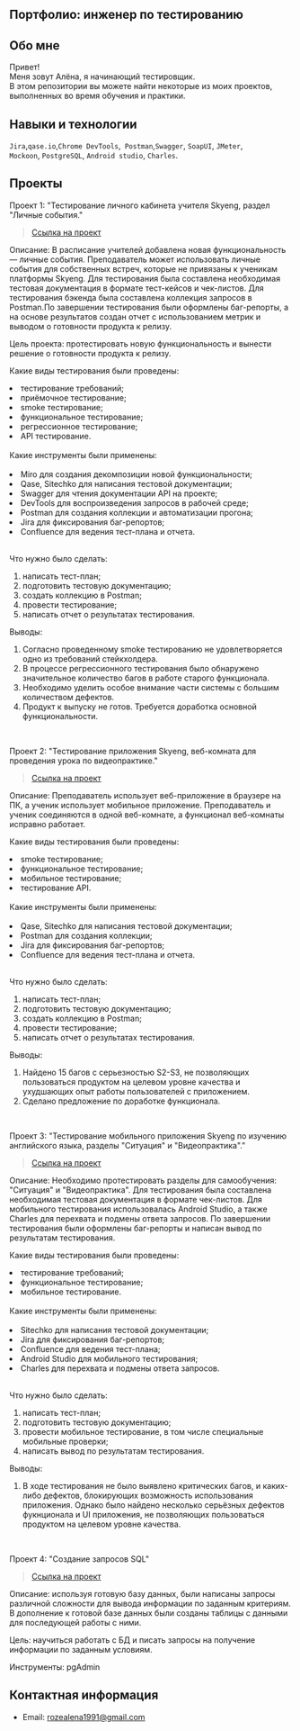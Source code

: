 ## Портфолио: инженер по тестированию

## Обо мне 
Привет!
<br>
Меня зовут Алёна, я начинающий тестировщик. <br>
В этом репозитории вы можете найти некоторые из моих проектов, выполненных во время обучения и практики.
<br>

## Навыки и технологии
``Jira``,``qase.io``,``Chrome DevTools``,`` Postman``,``Swagger``, ``SoapUI``, ``JMeter``, <br>
``Mockoon``, ``PostgreSQL``, ``Android studio``, ``Charles``.

## Проекты
<p> Проект 1: "Тестирование личного кабинета учителя Skyeng, раздел "Личные события."</p>

> <a href="https://github.com/ALENA2406/My-portfolio/tree/main/%D0%9F%D1%80%D0%BE%D0%B5%D0%BA%D1%82%201">Ссылка на проект</a>

Описание: В расписание учителей добавлена новая функциональность — личные события. Преподаватель может использовать личные события для собственных встреч, которые не привязаны к ученикам платформы Skyeng. Для тестирования была составлена необходимая тестовая документация в формате тест-кейсов и чек-листов. Для тестирования бэкенда была составлена коллекция запросов в Postman.По завершении тестирования были оформлены баг-репорты, а на основе результатов создан отчет с использованием метрик и выводом о готовности продукта к релизу.

Цель проекта: протестировать новую функциональность и вынести решение о готовности продукта к релизу.

Какие виды тестирования были проведены:

<li>тестирование требований;</li>
<li>приёмочное тестирование;</li>
<li>smoke тестирование;</li>
<li>функциональное тестирование;</li>
<li>регрессионное тестирование;</li>
<li>API тестирование.</li>

<br>
Какие инструменты были применены:
<br>
<br>
<li>Miro для создания декомпозиции новой функциональности;</li>
<li>Qase, Sitechko для написания тестовой документации;</li>
<li>Swagger для чтения документации API на проекте;</li>
<li>DevTools для воспроизведения запросов в рабочей среде;</li>
<li>Postman для создания коллекции и автоматизации прогона;</li>
<li>Jira для фиксирования баг-репортов;</li>
<li>Confluence для ведения тест-плана и отчета.</li>

<br> 
<p>Что нужно было сделать:<p>
<ol>
  <li>написать тест-план;</li>
  <li>подготовить тестовую документацию;</li>
  <li>создать коллекцию в Postman;</li>
  <li>провести тестирование;</li>
  <li>написать отчет о результатах тестирования.</li>
</ol>

 <p>Выводы:<p>
<ol>
  <li>Согласно проведенному smoke тестированию не удовлетворяется одно из требований стейкхолдера.</li>
  <li>В процессе регрессионного тестирования было обнаружено значительное количество багов в работе старого функционала.</li>
  <li>Необходимо уделить особое внимание части системы с большим количеством дефектов.</li>
  <li>Продукт к выпуску не готов. Требуется доработка основной функциональности.</li>
</ol>
<br> 

<p> Проект 2: "Тестирование приложения Skyеng, веб-комната для проведения урока по видеопрактике."</p>

> <a href="https://github.com/ALENA2406/My-portfolio/tree/main/%D0%9F%D1%80%D0%BE%D0%B5%D0%BA%D1%82%202">Ссылка на проект</a>

Описание: Преподаватель использует веб-приложение в браузере на ПК, а ученик использует мобильное приложение. Преподаватель и ученик соединяются в одной веб-комнате, а функционал веб-комнаты исправно работает.

Какие виды тестирования были проведены:

<li>smoke тестирование;</li>
<li>функциональное тестирование;</li>
<li>мобильное тестирование;</li>
<li>тестирование API.</li>

<br>
Какие инструменты были применены:
<br>
<br>
<li>Qase, Sitechko для написания тестовой документации;</li>
<li>Postman для создания коллекции;</li>
<li>Jira для фиксирования баг-репортов;</li>
<li>Confluence для ведения тест-плана и отчета.</li>

<br> 
<p>Что нужно было сделать:<p>
<ol>
  <li>написать тест-план;</li>
  <li>подготовить тестовую документацию;</li>
  <li>создать коллекцию в Postman;</li>
  <li>провести тестирование;</li>
  <li>написать отчет о результатах тестирования.</li>
</ol>

 <p>Выводы:<p>
<ol>
  <li>Найдено 15 багов с серьезностью S2-S3, не позволяющих пользоваться продуктом на целевом уровне качества и ухудшающих опыт работы пользователей с приложением.</li>
  <li>Сделано предложение по доработке функционала.</li>
</ol>
<br> 

<p> Проект 3: "Тестирование мобильного приложения Skyeng по изучению английского языка, разделы "Ситуация" и "Видеопрактика"."</p>

> <a href="   ">Ссылка на проект</a>

Описание: Необходимо протестировать разделы для самообучения: "Ситуация" и "Видеопрактика". Для тестирования была составлена необходимая тестовая документация в формате чек-листов. Для мобильного тестирования использовалась Android Studio, а также Charles для перехвата и подмены ответа запросов. По завершении тестирования были оформлены баг-репорты и написан вывод по результатам тестирования.

Какие виды тестирования были проведены:

<li>тестирование требований;</li>
<li>функциональное тестирование;</li>
<li>мобильное тестирование.</li>

<br>
Какие инструменты были применены:
<br>
<br>
<li>Sitechko для написания тестовой документации;</li>
<li>Jira для фиксирования баг-репортов;</li>
<li>Confluence для ведения тест-плана;</li>
<li>Android Studio для мобильного тестирования;</li>
<li>Charles для перехвата и подмены ответа запросов.</li>
<br> 
<p>Что нужно было сделать:<p>
<ol>
  <li>написать тест-план;</li>
  <li>подготовить тестовую документацию;</li>
  <li>провести мобильное тестирование, в том числе специальные мобильные проверки;</li>
  <li>написать вывод по результатам тестирования.</li>
</ol>

 <p>Выводы:<p>
<ol>
  <li>В ходе тестирования не было выявлено критических багов, и каких-либо дефектов, блокирующих возможность использования приложения. Однако было найдено несколько серьёзных
дефектов фукнционала и UI приложения, не позволяющих пользоваться продуктом на целевом уровне качества.</li>
</ol>
<br>

<p> Проект 4: "Создание запросов SQL" </p>

> <a href="https://drive.google.com/file/d/1IkyBIc56a7ETsNo1cQxbKac8IM2azFin/view?usp=sharing">Ссылка на проект</a>

Описание: используя готовую базу данных, были написаны запросы различной сложности для вывода информации по заданным критериям. В дополнение к готовой базе данных были созданы таблицы с данными для последующей работы с ними.

Цель: научиться работать с БД и писать запросы на получение информации по заданным условиям.

Инструменты: pgAdmin
<br> 

## Контактная информация
- Email: rozealena1991@gmail.com
